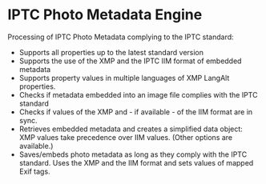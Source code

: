 # IPTC Photo Metadata Engine

Processing of IPTC Photo Metadata complying to the IPTC standard:
* Supports all properties up to the latest standard version
* Supports the use of the XMP and the IPTC IIM format of embedded metadata
* Supports property values in multiple languages of XMP LangAlt properties.
* Checks if metadata embedded into an image file complies with the IPTC standard
* Checks if values of the XMP and - if available - of the IIM format are in sync.
* Retrieves embedded metadata and creates a simplified data object: XMP values take precedence over IIM values. (Other options are available.)
* Saves/embeds photo metadata as long as they comply with the IPTC standard. Uses the XMP and the IIM format and sets values of mapped Exif tags.

